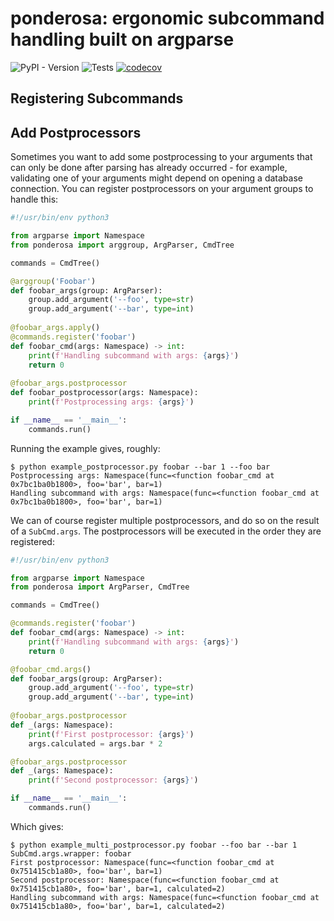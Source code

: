 # ponderosa: ergonomic subcommand handling built on argparse

![PyPI - Version](https://img.shields.io/pypi/v/ponderosa) ![Tests](https://github.com/camillescott/ponderosa/actions/workflows/pytest.yml/badge.svg) [![codecov](https://codecov.io/github/camillescott/ponderosa/graph/badge.svg?token=XSESR7TKXJ)](https://codecov.io/github/camillescott/ponderosa)

## Registering Subcommands


## Add Postprocessors

Sometimes you want to add some postprocessing to your arguments that can only be done after parsing has already
occurred - for example, validating one of your arguments might depend on opening a database connection.
You can register postprocessors on your argument groups to handle this:

```python
#!/usr/bin/env python3

from argparse import Namespace
from ponderosa import arggroup, ArgParser, CmdTree

commands = CmdTree()

@arggroup('Foobar')
def foobar_args(group: ArgParser):
    group.add_argument('--foo', type=str)
    group.add_argument('--bar', type=int)
    
@foobar_args.apply()
@commands.register('foobar')
def foobar_cmd(args: Namespace) -> int:
    print(f'Handling subcommand with args: {args}')
    return 0
    
@foobar_args.postprocessor
def foobar_postprocessor(args: Namespace):
    print(f'Postprocessing args: {args}')

if __name__ == '__main__':    
    commands.run()
```

Running the example gives, roughly:

```console
$ python example_postprocessor.py foobar --bar 1 --foo bar      
Postprocessing args: Namespace(func=<function foobar_cmd at 0x7bc1ba0b1800>, foo='bar', bar=1)
Handling subcommand with args: Namespace(func=<function foobar_cmd at 0x7bc1ba0b1800>, foo='bar', bar=1)
```

We can of course register multiple postprocessors, and do so on the result of a `SubCmd.args`.
The postprocessors will be executed in the order they are registered:

```python
#!/usr/bin/env python3

from argparse import Namespace
from ponderosa import ArgParser, CmdTree

commands = CmdTree()

@commands.register('foobar')
def foobar_cmd(args: Namespace) -> int:
    print(f'Handling subcommand with args: {args}')
    return 0

@foobar_cmd.args()
def foobar_args(group: ArgParser):
    group.add_argument('--foo', type=str)
    group.add_argument('--bar', type=int)
    
@foobar_args.postprocessor
def _(args: Namespace):
    print(f'First postprocessor: {args}')
    args.calculated = args.bar * 2

@foobar_args.postprocessor
def _(args: Namespace):
    print(f'Second postprocessor: {args}')

if __name__ == '__main__':    
    commands.run()
```

Which gives:

```console
$ python example_multi_postprocessor.py foobar --foo bar --bar 1
SubCmd.args.wrapper: foobar
First postprocessor: Namespace(func=<function foobar_cmd at 0x751415cb1a80>, foo='bar', bar=1)
Second postprocessor: Namespace(func=<function foobar_cmd at 0x751415cb1a80>, foo='bar', bar=1, calculated=2)
Handling subcommand with args: Namespace(func=<function foobar_cmd at 0x751415cb1a80>, foo='bar', bar=1, calculated=2)
```